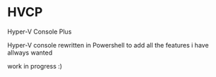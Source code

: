 # HVCP
Hyper-V Console Plus

Hyper-V console rewritten in Powershell to add all the features i have allways wanted

work in progress :)
